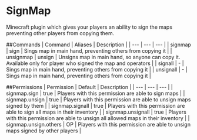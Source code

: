 # SignMap
Minecraft plugin which gives your players an ability to sign the maps preventing other players from copying them.

##Commands
| Command | Aliases | Description |
| --- | --- | --- |
| signmap | sign | Sings map in main hand, preventing others from copying it |
| unsignmap | unsign | Unsigns map in main hand, so anyone can copy it. <br>Available only for player who signed the map and operators |
| signall | - | Sings map in main hand, preventing others from copying it |
| unsignall | - | Sings map in main hand, preventing others from copying it |

##Permissions
| Permission | Default | Description |
| --- | --- | --- |
| signmap.sign | true | Players with this permission are able to sign maps |
| signmap.unsign | true | Players with this permission are able to unsign maps signed by them |
| signmap.signall | true | Players with this permission are able to sign all maps in their inventory |
| signmap.unsignall | true | Players with this permission are able to unsign all allowed maps in their inventory |
| signmap.unsign.others | OP | Players with this permission are able to unsign maps signed by other players |
